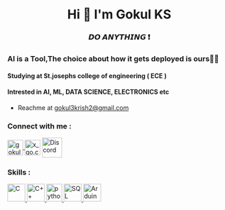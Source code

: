 <h1 align="center">Hi 👋  I'm Gokul KS </h1>
<h3 align="center">𝘿𝙊 𝘼𝙉𝙔𝙏𝙃𝙄𝙉𝙂 ❗ </h3>
<h3>AI is a Tool,The choice about how it gets deployed is ours👨‍💻</h3>
<h4>Studying at St.josephs college of engineering ( ECE )</h4>
<h4> Intrested in AI, ML, DATA SCIENCE, ELECTRONICS etc</h4>

- Reachme at gokul3krish2@gmail.com

<h3 align="left">Connect with me :</h3>
<p align="left">


<a href="https://linkedin.com/in/gokul-k-s-578a86213" target="blank"><img align="center" src="https://www.edigitalagency.com.au/wp-content/uploads/Linkedin-logo-icon-png.png" alt="gokul-k-s-578a86213" height="35" width="35" /> </a> 
<a href="https://www.instagram.com/x.go_cool.x" target="blank"><img align="center" src="https://www.edigitalagency.com.au/wp-content/uploads/new-Instagram-logo-white-full-gradient-colour-background.png" alt="x_go.cool_x" height="35" width="35" /></a>
<a href="https://discord.gg/DYno%20X%20Sparky#7652" target="blank"><img align="center" src="https://img.icons8.com/fluency/512/discord-logo.png" alt="Discord" height="45" width="45" /></a>

</p>

<h3 align="left"> Skills :</h3>
<p align="left">
    <a href="https://g.co/kgs/P4d9ok" target="_blank"> <img src="https://upload.wikimedia.org/wikipedia/commons/thumb/1/18/C_Programming_Language.svg/1200px-C_Programming_Language.svg.png" alt="C" width="40" height="40"/> </a> 
    <a href="https://g.co/kgs/wbsJL3" target="_blank"> <img src="https://upload.wikimedia.org/wikipedia/commons/thumb/1/18/ISO_C%2B%2B_Logo.svg/1200px-ISO_C%2B%2B_Logo.svg.png" alt="C++" width="40" height="40"/> </a> 
    <a href="https://www.python.org" target="_blank"> <img src="https://s3.dualstack.us-east-2.amazonaws.com/pythondotorg-assets/media/community/logos/python-logo-only.png" alt="python" width="35" height="40"/> </a> 
    <a href="https://www.google.com/search?q=sql&oq=sql&aqs=edge.0.69i59l4j0i67l2j69i60l3.904j0j1&sourceid=chrome&ie=UTF-8" target="_blank"> <img src="https://icones.pro/wp-content/uploads/2021/05/icone-base-donnees-orange.png" alt="SQL" width="40" height="40"/> </a>
    <a href="https://www.arduino.cc" target="_blank"> <img src="https://seeklogo.com/images/A/arduino-logo-5B8F98793E-seeklogo.com.png" alt="Arduino" width="40" height="40"/> </a> 
    </p>

